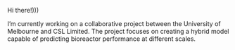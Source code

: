 
Hi there!)))

I’m currently working on a collaborative project between the University of Melbourne and CSL Limited. The project focuses on creating a hybrid model capable of predicting bioreactor performance at different scales.


<!--
**mariia080693/mariia080693** is a ✨ _special_ ✨ repository because its `README.md` (this file) appears on your GitHub profile.




